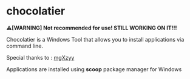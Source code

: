 # chocolatier
**⚠[WARNING] Not recommended for use! STILL WORKING ON IT!!!**

Chocolatier is a Windows Tool that allows you to install applications via command line.

Special thanks to : [mgXzyy](https://github.com/mariangXzyy/)

Applications are installed using **scoop** package manager for Windows
